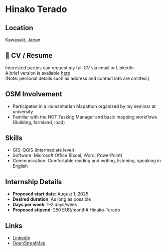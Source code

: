 # Hinako Terado

##  Location
Kawasaki, Japan

## 📄 CV / Resume
Interested parties can request my full CV via email or LinkedIn.  
A brief version is available [here](https://docs.google.com/document/d/16WSAkKrSnProIKoNdnrKW49Bd1pC5XQJ/edit?usp=drivesdk&ouid=100749681504160064272&rtpof=true&sd=true)  
(Note: personal details such as address and contact info are omitted.)

##  OSM Involvement
- Participated in a Humanitarian Mapathon organized by my seminar at university
- Familiar with the HOT Tasking Manager and basic mapping workflows (Building, farmland, load)

##  Skills
- GIS: QGIS (intermediate level)
- Software: Microsoft Office (Excel, Word, PowerPoint)
- Communication: Comfortable reading and writing, listening, speaking in English

##  Internship Details
- **Proposed start date**: August 1, 2025
- **Desired duration**: As long as possible
- **Days per week**: 1–2 days/week
- **Proposed stipend**: 250 EUR/month# Hinako-Terado

## Links
- [LinkedIn](https://www.linkedin.com/in/terado-hinako-22097036a/)
- [OpenStreatMap](https://www.openstreetmap.org/user/USAKOOON)
